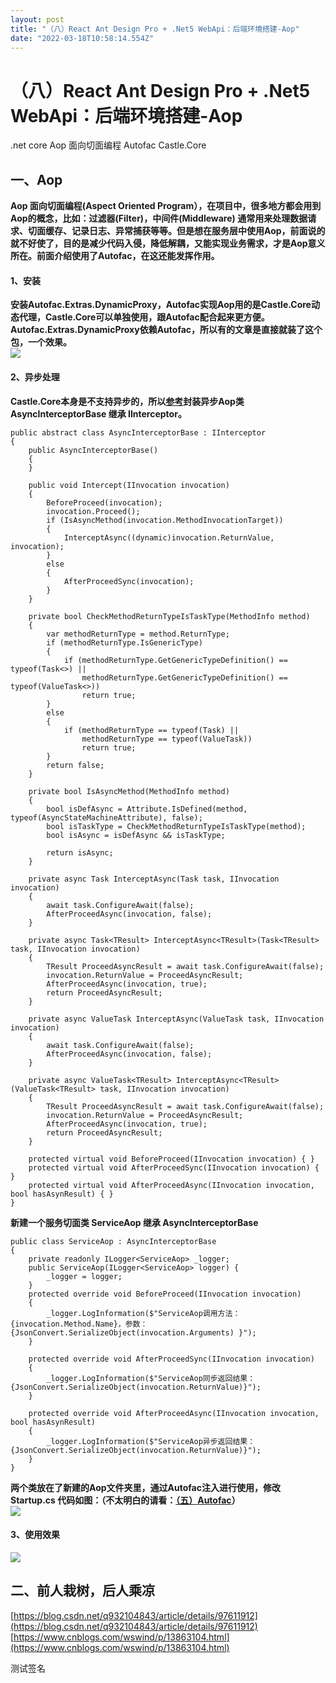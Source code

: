 ```yaml
---
layout: post
title: "（八）React Ant Design Pro + .Net5 WebApi：后端环境搭建-Aop"
date: "2022-03-18T10:58:14.554Z"
---
```

（八）React Ant Design Pro + .Net5 WebApi：后端环境搭建-Aop
=================================================

.net core Aop 面向切面编程 Autofac Castle.Core

一、Aop
-----

**Aop 面向切面编程(Aspect Oriented Program），在项目中，很多地方都会用到Aop的概念，比如：过滤器(Filter)，中间件(Middleware) 通常用来处理数据请求、切面缓存、记录日志、异常捕获等等。但是想在服务层中使用Aop，前面说的就不好使了，目的是减少代码入侵，降低解耦，又能实现业务需求，才是Aop意义所在。前面介绍使用了Autofac，在这还能发挥作用。**

#### 1、安装

**安装Autofac.Extras.DynamicProxy，Autofac实现Aop用的是Castle.Core动态代理，Castle.Core可以单独使用，跟Autofac配合起来更方便。Autofac.Extras.DynamicProxy依赖Autofac，所以有的文章是直接就装了这个包，一个效果。**  
![](https://img2022.cnblogs.com/blog/1780813/202203/1780813-20220301143632370-1662513915.png)

#### 2、异步处理

**Castle.Core本身是不支持异步的，所以[参考](https://www.cnblogs.com/wswind/p/13863104.html)封装异步Aop类 AsyncInterceptorBase 继承 IInterceptor。**

    public abstract class AsyncInterceptorBase : IInterceptor
    {
        public AsyncInterceptorBase()
        {
        }
    
        public void Intercept(IInvocation invocation)
        {
            BeforeProceed(invocation);
            invocation.Proceed();
            if (IsAsyncMethod(invocation.MethodInvocationTarget))
            {
                InterceptAsync((dynamic)invocation.ReturnValue, invocation);
            }
            else
            {
                AfterProceedSync(invocation);
            }
        }
    
        private bool CheckMethodReturnTypeIsTaskType(MethodInfo method)
        {
            var methodReturnType = method.ReturnType;
            if (methodReturnType.IsGenericType)
            {
                if (methodReturnType.GetGenericTypeDefinition() == typeof(Task<>) ||
                    methodReturnType.GetGenericTypeDefinition() == typeof(ValueTask<>))
                    return true;
            }
            else
            {
                if (methodReturnType == typeof(Task) ||
                    methodReturnType == typeof(ValueTask))
                    return true;
            }
            return false;
        }
    
        private bool IsAsyncMethod(MethodInfo method)
        {
            bool isDefAsync = Attribute.IsDefined(method, typeof(AsyncStateMachineAttribute), false);
            bool isTaskType = CheckMethodReturnTypeIsTaskType(method);
            bool isAsync = isDefAsync && isTaskType;
    
            return isAsync;
        }
    
        private async Task InterceptAsync(Task task, IInvocation invocation)
        {
            await task.ConfigureAwait(false);
            AfterProceedAsync(invocation, false);
        }
    
        private async Task<TResult> InterceptAsync<TResult>(Task<TResult> task, IInvocation invocation)
        {
            TResult ProceedAsyncResult = await task.ConfigureAwait(false);
            invocation.ReturnValue = ProceedAsyncResult;
            AfterProceedAsync(invocation, true);
            return ProceedAsyncResult;
        }
    
        private async ValueTask InterceptAsync(ValueTask task, IInvocation invocation)
        {
            await task.ConfigureAwait(false);
            AfterProceedAsync(invocation, false);
        }
    
        private async ValueTask<TResult> InterceptAsync<TResult>(ValueTask<TResult> task, IInvocation invocation)
        {
            TResult ProceedAsyncResult = await task.ConfigureAwait(false);
            invocation.ReturnValue = ProceedAsyncResult;
            AfterProceedAsync(invocation, true);
            return ProceedAsyncResult;
        }
    
        protected virtual void BeforeProceed(IInvocation invocation) { }
        protected virtual void AfterProceedSync(IInvocation invocation) { }
        protected virtual void AfterProceedAsync(IInvocation invocation, bool hasAsynResult) { }
    }
    

**新建一个服务切面类 ServiceAop 继承 AsyncInterceptorBase**

    public class ServiceAop : AsyncInterceptorBase
    {
        private readonly ILogger<ServiceAop> _logger;
        public ServiceAop(ILogger<ServiceAop> logger) {
            _logger = logger;
        }
        protected override void BeforeProceed(IInvocation invocation)
        {
            _logger.LogInformation($"ServiceAop调用方法：{invocation.Method.Name}，参数：{JsonConvert.SerializeObject(invocation.Arguments) }");
        }
    
        protected override void AfterProceedSync(IInvocation invocation)
        {
            _logger.LogInformation($"ServiceAop同步返回结果：{JsonConvert.SerializeObject(invocation.ReturnValue)}");
        }
    
        protected override void AfterProceedAsync(IInvocation invocation, bool hasAsynResult)
        {
            _logger.LogInformation($"ServiceAop异步返回结果：{JsonConvert.SerializeObject(invocation.ReturnValue)}");
        }
    }
    

**两个类放在了新建的Aop文件夹里，通过Autofac注入进行使用，修改 Startup.cs 代码如图：（不太明白的请看：[（五）Autofac](https://www.cnblogs.com/WinterSir/p/15619543.html)）**  
![](https://img2022.cnblogs.com/blog/1780813/202203/1780813-20220309164234279-1185026040.png)

#### 3、使用效果

![](https://img2022.cnblogs.com/blog/1780813/202203/1780813-20220309170250423-741250765.png)

二、前人栽树，后人乘凉
-----------

[https://blog.csdn.net/q932104843/article/details/97611912](https://blog.csdn.net/q932104843/article/details/97611912)  
[https://www.cnblogs.com/wswind/p/13863104.html](https://www.cnblogs.com/wswind/p/13863104.html)

测试签名